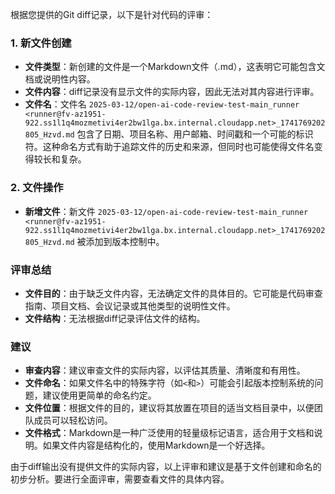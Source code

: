 根据您提供的Git diff记录，以下是针对代码的评审：

### 1. 新文件创建

- **文件类型**：新创建的文件是一个Markdown文件（.md），这表明它可能包含文档或说明性内容。
- **文件内容**：diff记录没有显示文件的实际内容，因此无法对其内容进行评审。
- **文件名**：文件名 `2025-03-12/open-ai-code-review-test-main_runner <runner@fv-az1951-922.ss1l1q4mozmetivi4er2bw1lga.bx.internal.cloudapp.net>_1741769202805_Hzvd.md` 包含了日期、项目名称、用户邮箱、时间戳和一个可能的标识符。这种命名方式有助于追踪文件的历史和来源，但同时也可能使得文件名变得较长和复杂。

### 2. 文件操作

- **新增文件**：新文件 `2025-03-12/open-ai-code-review-test-main_runner <runner@fv-az1951-922.ss1l1q4mozmetivi4er2bw1lga.bx.internal.cloudapp.net>_1741769202805_Hzvd.md` 被添加到版本控制中。

### 评审总结

- **文件目的**：由于缺乏文件内容，无法确定文件的具体目的。它可能是代码审查指南、项目文档、会议记录或其他类型的说明性文件。
- **文件结构**：无法根据diff记录评估文件的结构。

### 建议

- **审查内容**：建议审查文件的实际内容，以评估其质量、清晰度和有用性。
- **文件命名**：如果文件名中的特殊字符（如`<`和`>`）可能会引起版本控制系统的问题，建议使用更简单的命名约定。
- **文件位置**：根据文件的目的，建议将其放置在项目的适当文档目录中，以便团队成员可以轻松访问。
- **文件格式**：Markdown是一种广泛使用的轻量级标记语言，适合用于文档和说明。如果文件内容是结构化的，使用Markdown是一个好选择。

由于diff输出没有提供文件的实际内容，以上评审和建议是基于文件创建和命名的初步分析。要进行全面评审，需要查看文件的具体内容。